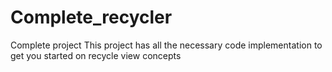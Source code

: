 # Complete_recycler
Complete project
This project has all the necessary code implementation to get you started on recycle view concepts
